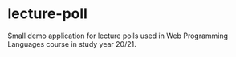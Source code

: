 # lecture-poll

Small demo application for lecture polls used in Web Programming Languages course in study year 20/21.